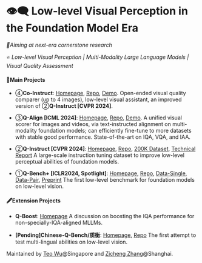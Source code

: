 # 👁️‍🗨️ Low-level Visual Perception in the Foundation Model Era

_🔖Aiming at next-era cornerstone research_

⭐ _Low-level Visual Perception | Multi-Modality Large Language Models | Visual Quality Assessment_
#### 📖Main Projects

- ④**Co-Instruct**: [Homepage](https://co-instruct.github.io/), [Repo](https://github.com/Q-Future/Co-Instruct), [Demo](https://q-future-co-instruct.hf.space/). Open-ended visual quality comparer (up to 4 images), low-level visual assistant, an improved version of ②**Q-Instruct [CVPR 2024]**.

- ③**Q-Align [ICML 2024]**: [Homepage](https://q-align.github.io/), [Repo](https://github.com/Q-Future/Q-Align), [Demo](https://q-future-onealign.hf.space/). A unified visual scorer for images and videos, via text-instructed alignment on multi-modality foundation models; can efficiently fine-tune to more datasets with stable good performance. State-of-the-art on IQA, VQA, and IAA.

- ②**Q-Instruct [CVPR 2024]**: [Homepage](https://q-future.github.io/Q-Instruct), [Repo](https://github.com/Q-Future/Q-Instruct),  [200K Dataset](https://huggingface.co/datasets/teowu/Q-Instruct), [Technical Report](https://q-future.github.io/Q-Instruct/fig/Q_Instruct_v0_1_preview.pdf) A large-scale instruction tuning dataset to improve low-level perceptual abilities of foundation models.

- ①**Q-Bench+ [ICLR2024, Spotlight]**: [Homepage](https://q-future.github.io/Q-Bench/), [Repo](https://github.com/Q-Future/Q-Bench), [Data-Single](https://github.com/Q-Future/Q-Bench/releases/tag/v1.0.1.1014datarelease), [Data-Pair](https://huggingface.co/zhangzicheng/q-bench2), [Preprint](https://arxiv.org/abs/2309.14181) The first low-level benchmark for foundation models on low-level vision.

#### 🖋️Extension Projects

- **Q-Boost**: [Homepage](https://q-future.github.io/Q-Instruct/boost_qa) A discussion on boosting the IQA performance for non-specially-IQA-aligned MLLMs.

- **[Pending]Chinese-Q-Bench/质衡**: [Homepage](https://q-future.github.io/Chinese-Q-Bench/), [Repo](https://github.com/Q-Future/Chinese-Q-Bench) The first attempt to test multi-lingual abilities on low-level vision.



Maintained by [Teo Wu](https://github.com/teowu)@Singapore and [Zicheng Zhang](https://github.com/zzc-1998)@Shanghai.

